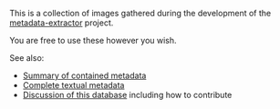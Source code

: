 This is a collection of images gathered during the development of the [metadata-extractor](https://drewnoakes.com/code/exif) project.

You are free to use these however you wish.

See also:

* [Summary of contained metadata](https://github.com/drewnoakes/metadata-extractor/wiki/ImageDatabaseSummary)
* [Complete textual metadata](https://github.com/drewnoakes/metadata-extractor-images/tree/master/metadata)
* [Discussion of this database](https://github.com/drewnoakes/metadata-extractor/wiki/ImageDatabase) including how to contribute

